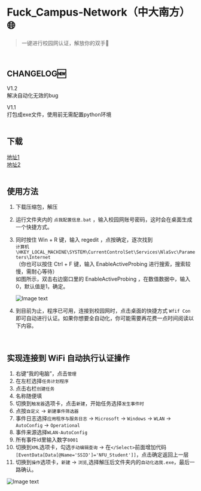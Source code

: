 # Fuck_Campus-Network（中大南方）:globe_with_meridians:
>一键进行校园网认证，解放你的双手:grimacing:
<br>

## CHANGELOG:new:  
V1.2  
解决自动化无效的bug  
  
V1.1  
打包成exe文件，使用前无需配置python环境
<br><br>

## 下载  
[地址1](https://wwa.lanzous.com/ivMQgggi82f)  
[地址2](https://github.com/bqliang/Fuck_Campus-Network/releases/download/V1.1/Fuck_Campus-Network.-.V1.1.zip)  
<br>

## 使用方法
1. 下载压缩包，解压
2. 运行文件夹内的 ```点我配置信息.bat``` ，输入校园网账号密码，这时会在桌面生成一个快捷方式。
3. 同时按住 Win + R 键，输入 regedit ，点按确定，逐次找到  
   ```计算机\HKEY_LOCAL_MACHINE\SYSTEM\CurrentControlSet\Services\NlaSvc\Parameters\Internet```  
   （你也可以按住 Ctrl + F 键，输入 EnableActiveProbing 进行搜索，搜索较慢，需耐心等待）  
   如图所示，双击右边窗口里的 EnableActiveProbing ，在数值数据中，输入0，默认值是1，确定。
   
   ![Image text](https://img-blog.csdn.net/20160511100609551)
   
4. 到目前为止，程序已可用，连接到校园网时，点击桌面的快捷方式 ```Wfif Con``` 即可自动进行认证。如果你想要全自动化，你可能需要再花费一点时间阅读以下内容。
<br>

## 实现连接到 WiFi 自动执行认证操作
1. 右键“我的电脑”，点击```管理```
2. 在左栏选择```任务计划程序```
3. 点击右栏```创建任务```
4. 名称随便填
5. 切换到```触发器```选项卡，点击```新建```，开始任务选择```发生事件时```
6. 点按```自定义``` -> ```新建事件筛选器```
7. 事件日志选择```应用程序与服务日志``` -> ```Microsoft``` -> ```Windows``` -> ```WLAN``` -> ```AutoConfig``` -> ```Operational```
8. 事件来源选择```WLAN-AutoConfig```
9. 所有事件id里输入数字```8001```
10. 切换到```XML```选项卡，勾选```手动编辑查询``` -> 在```</Select>```前面增加代码```[EventData[Data[@Name='SSID']='NFU_Student']]```，点击确定返回上一层
11. 切换到```操作```选项卡，```新建``` -> ```浏览```,选择解压后文件夹内的```自动化选我.exe```，最后一路确认。

![Image text](https://pic2.zhimg.com/80/v2-ab3248fc843aaa4a6a0e2f922794525a_720w.jpg?source=1940ef5c)
